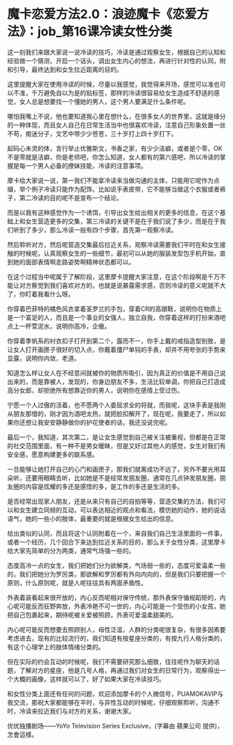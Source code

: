 # 魔卡恋爱方法2.0：浪迹魔卡《恋爱方法》：job_第16课冷读女性分类

这一刻我们来跟大家说一说冷读的技巧，冷读是通过观察女生，根据自己的认知和经验做一个猜测，开启一个话头，调出女生内心的想法，再进行针对性的认同，附和引导，最终达到和女生拉近距离的目的。

这里提醒大家在使用冷读的时候，尽量以我感觉，我觉得来开场，感觉可以准也可以不准，千万避免自以为是的贴标签，那样的冷读很容易给女生造成不舒适的感觉，女人总是想要找一个懂她的男人，这个男人要满足什么条件呢。

哪怕我嘴上不说，他也要知道我心里在想什么，在很多女人的世界里，这就是缘分的一种体现，而且女人自己在日常生活当中也很喜欢冷读，注意自己形象处置一丝不苟，痴迷分子，文艺中带少少苍苍，三十岁打上四十岁打下。

起码心未灵的体，言行举止优雅斯文，书香之家，有少少洁癖，或者是个零，OK不是零就是洁癖，你是老师吧，你怎么知道，女人都有的第六感吧，所以冷读的掌握是每一个男人必备的撩妹技能，冷读的注意事项。

摩卡给大家说一说，第一我们不能拿冷读来当做沟通的主体，只能用它呢作为点缀，举个例子冷读只能作为配饰，比如说手表皮带，它不能够当做这个衣服或者裤子，第二冷读的目的呢不是宣布一个结论。

而是以我有这种感觉作为一个诱饵，引导出女生给出相关的更多的信息，在这个基础上和女生营造更多的交集，第三冷读的关键不是在于我们说了多少，而是在于我们听到了多少，那么冷读一般有四个步骤，首先第一观察冷读。

然后聆听对方，然后呢营造交集最后拉近关系，观察冷读需要我们平时在和女生接触的时候呢，认真观察女生的一些细节，最初可以从她的服装发型包手机开始，直到她的面部表情啊走路姿势啊精神状态都可以。

在这个过程当中呢属于了解阶段，这里摩卡提醒大家注意，在这个阶段啊是千万不能让对方察觉到我们喜欢对方的，也就是说暴露需求感，否则冷读的意义呢就不大了，你盯着我看什么呀。

你穿着巴菲特的橘色风衣拿着圣罗兰的手包，穿着CR的高跟鞋，说明你在物质上是一个富足的人，而且是一个事业的女强人，独立自我，你穿着这样的打扮来酒吧点上一杯萱泥水，说明你高冷，企傲。

你穿着季帆系的衬衣扣子打开到第二个，露而不一，你手上戴的戒指造型别致，是让女人打开画匣子很好的切入点，你戴着僵尸单钝的手表，却并不用夸张的手势来显露，说明你内敛，老道。

知道怎么样让女人在不经意间就被你的物质所吸引，因为真正的价值是不用自己说出来的，而是靠被人，发现的，你身边朋友不多，生活比较单调，你把自己打造成高分女郎，却拒绝所有想靠近你的男人，说明你在感情上受过伤。

宁愿一个人过傲的活着，也不愿两个人委屈求全的将就，而我呢，这块手表是我刚从朋友那借的，刚才因为酒吧太热，就把脸扣解开了，现在呢，我要走了，所以如果你还想让我安安静静做你的护花使者的话，我还没说完呢。

最后一个，我知道，其次第二，是让女生感觉到自己被关注被重视，但都是在正常的社交范围里面，有一种不是男女暧昧，但是又好过其他人的感觉，女生对我们有安全感，愿意构建更多的联系感。

一旦能够让她打开自己的心门和画匣子，那我们就离成功不远了，另外不要光用耳朵听，还要用眼睛去听，比如她是不是经常发朋友圈，通常在几点钟发朋友圈，朋友圈的内容是炫耀的多还是感悟的多，是工作的多还是生活的多。

是否经常出现家人朋友，还是从来只有自己的自拍等等，营造交集的方法，我们可以和女生建立同频的互动，可以表达相近的观点和看法，模仿她的动作，她的说话语气，她的一些小的肢体，最重要的就是根据女生给出的信息。

给出类似的认同，而且将这个认同附着在一个，来自我们自己生活里面的一件事，或者一个经历，几个回合下来达到拉近关系的目的，那么关于女性分类，这里摩卡给大家先简单的分为两类，通常气场强一些的。

态度高冷一点的女生，我们把她们分为欲解类，气场弱一些的，态度可爱温柔一些的，我们把她分为罗厉类，那欲解和罗厉都有外向内向的，但是我们只要把握一个原则，什么原则呢，就是人呢往往具有两面矛盾性。

外表着装看起来很开放的，内心反而呢相对保守传统，那外表保守循规蹈矩的，内心呢可能反而狂野奔放，外表冷艳不可一世的，内心可能是一个受伤的小女孩，她把自己包裹起来，期待呢被关爱被照顾，外表可爱温柔甜美的。

内心呢可能反而想要去照顾别人，母性泛滥，人群的分类呢很复杂，有很多因素要考虑进去，现有的比较流行的，我们知道有按星座分类的，有按九行人格分类的，有这个心理学上的肢体情绪分类的。

但在实际的约会互动的时候呢，我们不需要研究那么细致，往往呢作为聊天的话题，了解对方的星座，他是几号人格，再通过我们对女生的日常行为，观察得出一个大概的画像，这样就可以了，好了如果大家在冷读技巧。

和女性分类上面还有任何的问题，欢迎添加摩卡的个人微信号，PUAMOKAVIP与我交流，那祝大家都能够在平时，与异性互动的时候呢，仔细观察聆听，沟通不时，冷读来拉近我们与对方的关系，谢谢大家。

优优独播剧场——YoYo Television Series Exclusive，(字幕由 蘋果公司 提供)，怎會這樣。

